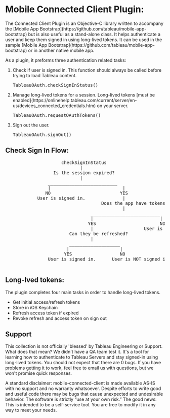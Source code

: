 <h1>Mobile Connected Client Plugin:</h1>
<p> The Connected Client Plugin is an Objective-C library written to accompany the [Mobile App Bootstrap](https://github.com/tableau/mobile-app-bootstrap) 
but is also useful as a stand-alone class. It helps authenticate a user and keep them signed in using long-lived tokens. It can be used in the sample [Mobile App Bootstrap](https://github.com/tableau/mobile-app-bootstrap) or in another native mobile app.

As a plugin, it preforms three authentication related tasks: 
<ol>
    <li> Check if user is signed in. This function should always be called before trying to load Tableau content. <pre>TableauOAuth.checkSignInStatus()</pre></li>
    <li> Manage long-lived tokens for a session. Long-lived tokens [must be enabled](https://onlinehelp.tableau.com/current/server/en-us/devices_connected_credentials.htm) on your server. <pre>TableauOAuth.requestOAuthTokens()</pre></li>
    <li> Sign out the user. <pre>TableauOAuth.signOut()</pre></li>
</ol>

<h2> Check Sign In Flow: </h2>
<pre>
                     checkSignInStatus
                            |
                  Is the session expired?
                            |
                __________________________
                |                           |
               NO                          YES
            User is signed in.              |
                                    Does the app have tokens?
                                            |
                                __________________________
                                |                         |
                               YES                        NO
                                |                   User is NOT signed in.     
                        Can they be refreshed?
                                |
                        ___________________
                       |                   |
                      YES                  NO
                User is signed in.      User is NOT signed in.
                    
</pre>

<h2> Long-lved tokens: </h2>
<p> The plugin completes four main tasks in order to handle long-lived tokens. </p>
<ul>
    <li>Get initial access/refresh tokens</li>
    <li>Store in iOS Keychain</li>
    <li>Refresh access token if expired</li>
    <li>Revoke refresh and access token on sign out </li>
</ul>
<h2> Support </h2>
<p> This collection is not officially 'blessed' by Tableau Engineering or Support. What does that mean? We didn't have a QA team test it. It's a tool for learning how to authenticate to Tableau Servers and stay signed-in using long-lived tokens. You should not expect that there are 0 bugs. If you have problems getting it to work, feel free to email us with questions, but we won't promise quick responses.

A standard disclaimer: mobile-connected-client is made available AS-IS with no support and no warranty whatsoever. Despite efforts to write good and useful code there may be bugs that cause unexpected and undesirable behavior. The software is strictly “use at your own risk.”
The good news: This is intended to be a self-service tool. You are free to modify it in any way to meet your needs. </p>

